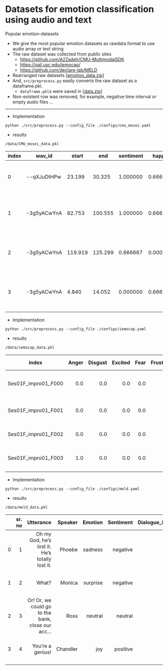 # Datasets for emotion classification using audio and text
Popular emotion-datasets

- We give the most popular emotion datasets as rawdata format to use audio array or text string
- The raw dataset was collected from public sites
    - https://github.com/A2Zadeh/CMU-MultimodalSDK
    - https://sail.usc.edu/iemocap/
    - https://github.com/declare-lab/MELD
- Rearranged raw datasets [[emotion_data.zip]()] 
- And, `src/preprocess.py` easily converts the raw dataset as a dataframe.pkl.
    - `dataframe.pkl`s were saved in [[data.zip](https://drive.google.com/file/d/1qCxlJlNA4ohdBAkjH2wUJs5X4Sy4WFPa/view?usp=sharing)]
- Non-existent row was removed, for example, negative time interval or empty audio files ...
---

- Implementation

```shell
python ./src/preprocess.py --config_file ./configs/cmu_mosei.yaml
```

- results

```
/data/CMU_mosei_data.pkl
```


| index | wav_id      | start   | end     | sentiment | happy    | sad      | anger | surprise | disgust | fear     | split | text                                              | audio                                             |
|-------|-------------|---------|---------|-----------|----------|----------|-------|----------|---------|----------|-------|---------------------------------------------------|---------------------------------------------------|
| 0     | --qXJuDtHPw | 23.199  | 30.325  | 1.000000  | 0.666667 | 0.000000 | 0.0   | 0.0      | 0.0     | 0.000000 | valid | I see that a writer is somebody who has an inc... | [0.025634766, 0.03857422, 0.051208496, 0.04162... |
| 1     | -3g5yACwYnA | 82.753  | 100.555 | 1.000000  | 0.666667 | 0.666667 | 0.0   | 0.0      | 0.0     | 0.666667 | train | Key is part of the people that we use to solve... | [0.00033569336, -0.0002746582, 0.0005493164, 0... |
| 2     | -3g5yACwYnA | 119.919 | 125.299 | 0.666667  | 0.000000 | 0.000000 | 0.0   | 0.0      | 0.0     | 0.000000 | train | They've been able to find solutions or at leas... | [-0.0064086914, -0.007507324, -0.0072021484, -... |
| 3     | -3g5yACwYnA | 4.840   | 14.052  | 0.000000  | 0.666667 | 0.666667 | 0.0   | 0.0      | 0.0     | 0.333333 | train | Key Polymer brings a technical aspect to our o... | [9.1552734e-05, 0.0002746582, 0.00088500977, 0... |

- Implementation

```shell
python ./src/preprocess.py --config_file ./configs/iemocap.yaml
```
- results

```
/data/iemocap_data.pkl
```

|        index        | Anger | Disgust | Excited | Fear | Frustration | Happiness | Neutral state | Other | Sadness | Surprise |                text |                                             audio |
|:-------------------:|------:|--------:|--------:|-----:|------------:|----------:|--------------:|------:|--------:|---------:|--------------------:|--------------------------------------------------:|
| Ses01F_impro01_F000 |   0.0 |     0.0 |     0.0 |  0.0 |         0.0 |       0.0 |           3.0 |   0.0 |     0.0 |      0.0 |          Excuse me. | [-0.0050354004, -0.0049743652, -0.0038146973, ... |
| Ses01F_impro01_F001 |   0.0 |     0.0 |     0.0 |  0.0 |         0.0 |       0.0 |           3.0 |   0.0 |     0.0 |      0.0 |               Yeah. | [0.0009460449, -0.0009460449, -0.0007019043, -... |
| Ses01F_impro01_F002 |   0.0 |     0.0 |     0.0 |  0.0 |         0.0 |       0.0 |           2.0 |   0.0 |     0.0 |      1.0 | Is there a problem? | [-0.00036621094, -0.00015258789, 0.0004272461,... |
| Ses01F_impro01_F003 |   1.0 |     0.0 |     0.0 |  0.0 |         1.0 |       0.0 |           1.0 |   0.0 |     0.0 |      0.0 |            You did. | [-0.0048828125, -0.0046691895, -0.005279541, -... |

- Implementation


```shell
python ./src/preprocess.py --config_file ./configs/meld.yaml
```

- results

```
/data/meld_data.pkl
```

|   | sr. no |                                         Utterance |  Speaker |  Emotion | Sentiment | Dialogue_ID | Utterance_ID | Season | Episode |    StartTime |      EndTime | part |                                             audio |
|--:|-------:|--------------------------------------------------:|---------:|---------:|----------:|------------:|-------------:|-------:|--------:|-------------:|-------------:|-----:|--------------------------------------------------:|
| 0 |      1 |    Oh my God, he’s lost it. He’s totally lost it. |   Phoebe |  sadness |  negative |           0 |            0 |      4 |       7 | 00:20:57,256 | 00:21:00,049 |  dev | [-0.02835083, -0.039916992, -0.04159546, -0.03... |
| 1 |      2 |                                             What? |   Monica | surprise |  negative |           0 |            1 |      4 |       7 | 00:21:01,927 | 00:21:03,261 |  dev | [0.005004883, 0.007507324, 0.009735107, 0.0095... |
| 2 |      3 | Or! Or, we could go to the bank, close our acc... |     Ross |  neutral |   neutral |           1 |            0 |      4 |       4 | 00:12:24,660 | 00:12:30,915 |  dev | [3.0517578e-05, 0.000579834, 0.0013122559, 0.0... |
| 3 |      4 |                                  You’re a genius! | Chandler |      joy |  positive |           1 |            1 |      4 |       4 | 00:12:32,334 | 00:12:33,960 |  dev | [-0.0022583008, -0.0010375977, 0.00289917, 0.0... |
|   |        |                                                   |          |          |           |             |              |        |         |              |              |      |                                                   |
